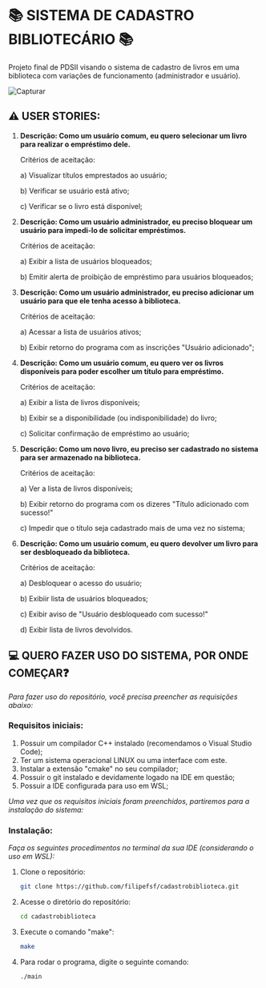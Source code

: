 # 📚 SISTEMA DE CADASTRO BIBLIOTECÁRIO 📚
Projeto final de PDSII visando o sistema de cadastro de livros em uma biblioteca com variações de funcionamento (administrador e usuário).

![Capturar](https://user-images.githubusercontent.com/107284442/177864815-aff5a1d0-0366-4677-b426-63b4d12db82c.JPG)

## ⚠️ USER STORIES:

1) **Descrição: Como um usuário comum, eu quero selecionar um livro para realizar o empréstimo dele.**

   Critérios de aceitação:

   a) Visualizar títulos emprestados ao usuário;

   b) Verificar se usuário está ativo;

   c) Verificar se o livro está disponível;
   
2) **Descrição: Como um usuário administrador, eu preciso bloquear um usuário para impedi-lo de solicitar empréstimos.**

   Critérios de aceitação:
  
   a) Exibir a lista de usuários bloqueados;
  
   b) Emitir alerta de proibição de empréstimo para usuários bloqueados;
  
3) **Descrição: Como um usuário administrador, eu preciso adicionar um usuário para que ele tenha acesso à biblioteca.**

   Critérios de aceitação:
   
   a) Acessar a lista de usuários ativos;
   
   b) Exibir retorno do programa com as inscrições "Usuário adicionado";
   
4) **Descrição: Como um usuário comum, eu quero ver os livros disponíveis para poder escolher um título para empréstimo.**

   Critérios de aceitação:
   
   a) Exibir a lista de livros disponíveis;
   
   b) Exibir se a disponibilidade (ou indisponibilidade) do livro;
   
   c) Solicitar confirmação de empréstimo ao usuário;
   
5) **Descrição: Como um novo livro, eu preciso ser cadastrado no sistema para ser armazenado na biblioteca.**

   Critérios de aceitação:
   
   a) Ver a lista de livros disponíveis;
   
   b) Exibir retorno do programa com os dizeres "Título adicionado com sucesso!"
   
   c) Impedir que o título seja cadastrado mais de uma vez no sistema;
   
 6) **Descrição: Como um usuário comum, eu quero devolver um livro para ser desbloqueado da biblioteca.**
     
    Critérios de aceitação:
    
    a) Desbloquear o acesso do usuário;
    
    b) Exibiir lista de usuários bloqueados;
    
    c) Exibir aviso de "Usuário desbloqueado com sucesso!"
    
    d) Exibir lista de livros devolvidos.
    
 ## 💻 QUERO FAZER USO DO SISTEMA, POR ONDE COMEÇAR❓
 *Para fazer uso do repositório, você precisa preencher as requisições abaixo:*
 
 ### Requisitos iniciais:
 1) Possuir um compilador C++ instalado (recomendamos o Visual Studio Code);
 2) Ter um sistema operacional LINUX ou uma interface com este.
 3) Instalar a extensão "cmake" no seu compilador;
 4) Possuir o git instalado e devidamente logado na IDE em questão;
 5) Possuir a IDE configurada para uso em WSL;

*Uma vez que os requisitos iniciais foram preenchidos, partiremos para a instalação do sistema:*
### Instalação:
*Faça os seguintes procedimentos no terminal da sua IDE (considerando o uso em WSL):*

1) Clone o repositório:

   ```sh
   git clone https://github.com/filipefsf/cadastrobiblioteca.git
   ```
   
2) Acesse o diretório do repositório:

   ```sh
   cd cadastrobiblioteca
   ```

3) Execute o comando "make":

   ```sh
   make
   ```
   
4) Para rodar o programa, digite o seguinte comando:

   ```sh
   ./main
   ```
  


